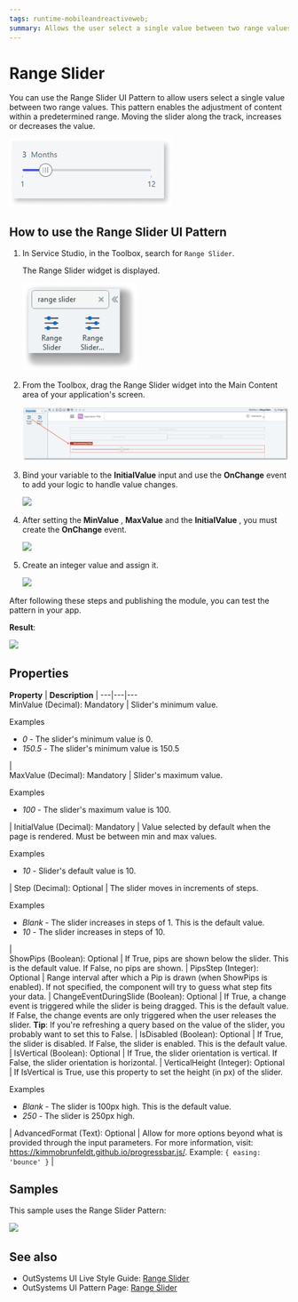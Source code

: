 ```yaml
---
tags: runtime-mobileandreactiveweb;  
summary: Allows the user select a single value between two range values.
---
```


# Range Slider 

You can use the Range Slider UI Pattern to allow users select a single value between two range values. This pattern enables the adjustment of content within a predetermined range. Moving the slider along the track, increases or decreases the value.  

![](images/rangeslider-preview.png)

## How to use the Range Slider UI Pattern

1. In Service Studio, in the Toolbox, search for  `Range Slider`. 

    The Range Slider widget is displayed.

    ![](images/rangeslider-widget.png)

1. From the Toolbox, drag the Range Slider widget into the Main Content area of your application's screen.

    ![](images/rangeslider-image-1.png)

1. Bind your variable to the **InitialValue** input and use the **OnChange** event to add your logic to handle value changes.

    ![](images/range_slider.png)

1. After setting the **MinValue** , **MaxValue** and the **InitialValue** , you must create the **OnChange** event.

    ![](images/range_slider_on_change.png)

1. Create an integer value and assign it.

    ![](images/range_slder_integer.png)

After following these steps and publishing the module, you can test the pattern in your app. 

**Result**:

![](images/Rangeslider_BasicEndResult.gif)



## Properties

**Property** |  **Description** |
---|---|---  
 MinValue (Decimal): Mandatory  |  Slider's minimum value. <p>Examples <ul><li>_0_ - The slider's minimum value is 0.</li><li>_150.5_ - The slider's minimum value is 150.5</li> </ul></p> |  
 MaxValue (Decimal): Mandatory  |  Slider's maximum value. <p>Examples <ul><li>_100_ - The slider's maximum value is 100.</li></ul></p>   | 
 InitialValue (Decimal): Mandatory  |  Value selected by default when the page is rendered. Must be between min and max values. <p>Examples <ul><li>_10_ - Slider's default value is 10.</li></ul></p> |
 Step (Decimal): Optional  | The slider moves in increments of steps.<p>Examples <ul><li>_Blank_ - The slider increases in steps of 1. This is the default value. </li><li>_10_ - The slider increases in steps of 10.</li></ul></p>  |   
 ShowPips (Boolean): Optional  | If True, pips are shown below the slider. This is the default value. If False, no pips are shown. | 
 PipsStep (Integer): Optional  |  Range interval after which a Pip is drawn (when ShowPips is enabled). If not specified, the component will try to guess what step fits your data.  |
 ChangeEventDuringSlide (Boolean): Optional  | If True, a change event is triggered while the slider is being dragged. This is the default value. If False, the change events are only triggered when the user releases the slider. **Tip**: If you're refreshing a query based on the value of the slider, you probably want to set this to False.  | 
 IsDisabled (Boolean): Optional | If True, the slider is disabled. If False, the slider is enabled. This is the default value. | 
 IsVertical (Boolean): Optional | If True, the slider orientation is vertical. If False, the slider orientation is horizontal. | 
 VerticalHeight (Integer): Optional | If IsVertical is True, use this property to set the height (in px) of the slider. <p>Examples <ul><li>_Blank_ - The slider is 100px high. This is the default value. </li><li>_250_ - The slider is 250px high.</li></ul></p> | 
 AdvancedFormat (Text): Optional  |  Allow for more options beyond what is provided through the input parameters. For more information, visit: https://kimmobrunfeldt.github.io/progressbar.js/. Example: `{ easing: 'bounce' }` | 
  
  
## Samples

This sample uses the Range Slider Pattern:

![](images/RangeSlider-Sample-1.PNG)

## See also

* OutSystems UI Live Style Guide: [Range Slider](https://outsystemsui.outsystems.com/WebStyleGuidePreview/RangeSlider.aspx)
* OutSystems UI Pattern Page: [Range Slider](https://outsystemsui.outsystems.com/OutSystemsUIWebsite/PatternDetail?PatternId=60)
